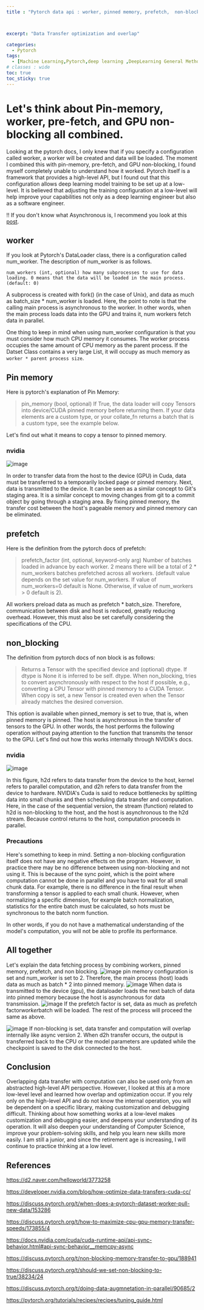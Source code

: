```yaml
---
title : "Pytorch data api : worker, pinned memory, prefetch,  non-blocking?? 이 것들이 다 설정되면 어떻게 작동할까요?"



excerpt: "Data Transfer optimization and overlap"

categories:
  - Pytorch
tags:
  - [Machine Learning,Pytorch,deep learning ,DeepLearning General Method]
# classes : wide
toc: true
toc_sticky: true
---
```

# Let's think about Pin-memory, worker, pre-fetch, and GPU non-blocking all combined.
Looking at the pytorch docs, I only knew that if you specify a configuration called worker, a worker will be created and data will be loaded. The moment I combined this with pin-memory, pre-fetch, and GPU non-blocking, I found myself completely unable to understand how it worked. Pytorch itself is a framework that provides a high-level API, but I found out that this configuration allows deep learning model training to be set up at a low-level. It is believed that adjusting the training configuration at a low-level will help improve your capabilities not only as a deep learning engineer but also as a software engineer.

!! If you don't know what Asynchronous is, I recommend you look at this [post]().
## worker
If you look at Pytorch's DataLoader class, there is a configuration called num_worker. The description of num_worker is as follows.
```
num_workers (int, optional) how many subprocesses to use for data loading. 0 means that the data will be loaded in the main process. (default: 0)
```

A subprocess is created with fork() (in the case of Unix), and data as much as batch_size * num_worker is loaded. Here, the point to note is that the calling main process is asynchronous to the worker. In other words, when the main process loads data into the GPU and trains it, num workers fetch data in parallel.

One thing to keep in mind when using num_worker configuration is that you must consider how much CPU memory it consumes. The worker process occupies the same amount of CPU memory as the parent process. If the Datset Class contains a very large List, it will occupy as much memory as `worker * parent process size`.

## Pin memory

Here is pytorch's explanation of Pin Memory:
>pin_memory (bool, optional) If True, the data loader will copy Tensors into device/CUDA pinned memory before returning them. If your data elements are a custom type, or your collate_fn returns a batch that is a custom type, see the example below.

Let's find out what it means to copy a tensor to pinned memory.

### nvidia

![image](https://onedrive.live.com/embed?resid=7E81BBCD99889380%217834&authkey=%21ALlP7XyB6BzlyAo&width=717&height=379)

In order to transfer data from the host to the device (GPU) in Cuda, data must be transferred to a temporarily locked page or pinned memory. Next, data is transmitted to the device. It can be seen as a similar concept to Git's staging area. It is a similar concept to moving changes from git to a commit object by going through a staging area.
By fixing pinned memory, the transfer cost between the host's pageable memory and pinned memory can be eliminated.

## prefetch
Here is the definition from the pytorch docs of prefetch:

>prefetch_factor (int, optional, keyword-only arg) Number of batches loaded in advance by each worker. 2 means there will be a total of 2 * num_workers batches prefetched across all workers. (default value depends on the set value for num_workers. If value of num_workers=0 default is None. Otherwise, if value of num_workers > 0 default is 2).

All workers preload data as much as prefetch * batch_size. Therefore, communication between disk and host is reduced, greatly reducing overhead. However, this must also be set carefully considering the specifications of the CPU.

## non_blocking
The definition from pytorch docs of non block is as follows:

> Returns a Tensor with the specified device and (optional) dtype. If dtype is None it is inferred to be self. dtype. When non_blocking, tries to convert asynchronously with respect to the host if possible, e.g., converting a CPU Tensor with pinned memory to a CUDA Tensor. When copy is set, a new Tensor is created even when the Tensor already matches the desired conversion.

This option is available when pinned_memory is set to true, that is, when pinned memory is pinned. The host is asynchronous in the transfer of tensors to the GPU. In other words, the host performs the following operation without paying attention to the function that transmits the tensor to the GPU. Let's find out how this works internally through NVIDIA's docs.


### nvidia
![image](https://onedrive.live.com/embed?resid=7E81BBCD99889380%217835&authkey=%21AK_rXcRO4cr-r1s&width=1139&height=727)

In this figure, h2d refers to data transfer from the device to the host, kernel refers to parallel computation, and d2h refers to data transfer from the device to hardware.
NVIDIA's Cuda is said to reduce bottlenecks by splitting data into small chunks and then scheduling data transfer and computation.
Here, in the case of the sequential version, the stream (function) related to h2d is non-blocking to the host, and the host is asynchronous to the h2d stream. Because control returns to the host, computation proceeds in parallel.

### Precautions

  Here's something to keep in mind. Setting a non-blocking configuration itself does not have any negative effects on the program. However, in practice there may be no difference between using non-blocking and not using it. This is because of the sync point, which is the point where computation cannot be done in parallel and you have to wait for all small chunk data. For example, there is no difference in the final result when transforming a tensor is applied to each small chunk. However, when normalizing a specific dimension, for example batch normalization, statistics for the entire batch must be calculated, so hots must be synchronous to the batch norm function.

  In other words, if you do not have a mathematical understanding of the model's computation, you will not be able to profile its performance.

## All together
Let's explain the data fetching process by combining workers, pinned memory, prefetch, and non blocking.
![image](https://onedrive.live.com/embed?resid=7E81BBCD99889380%217836&authkey=%21AO0XjU31chGSrI8&width=730&height=414)
pin memory configuration is set and num_worker is set to 2. Therefore, the main process (host) loads data as much as batch * 2 into pinned memory.
![image](https://onedrive.live.com/embed?resid=7E81BBCD99889380%217837&authkey=%21AKiwiniQwNuDN2o&width=696&height=463)
When data is transmitted to the device (gpu), the dataloader loads the next batch of data into pinned memory because the host is asynchronous for data transmission.
![image](https://onedrive.live.com/embed?resid=7E81BBCD99889380%217838&authkey=%21AE0hAnAwRJMia-4&width=750&height=451)
If the prefetch factor is set, data as much as prefetch factor*worker*batch will be loaded. The rest of the process will proceed the same as above.

![image](https://onedrive.live.com/embed?resid=7E81BBCD99889380%217839&authkey=%21AJHSTuTRWcQ3g2s&width=1091&height=622)
If non-blocking is set, data transfer and computation will overlap internally like async version 2. When d2h transfer occurs, the output is transferred back to the CPU or the model parameters are updated while the checkpoint is saved to the disk connected to the host.

## Conclusion

Overlapping data transfer with computation can also be used only from an abstracted high-level API perspective. However, I looked at this at a more low-level level and learned how overlap and optimization occur. If you rely only on the high-level API and do not know the internal operation, you will be dependent on a specific library, making customization and debugging difficult. Thinking about how something works at a low-level makes customization and debugging easier, and deepens your understanding of its operation. It will also deepen your understanding of Computer Science, improve your problem-solving skills, and help you learn new skills more easily. I am still a junior, and since the retirement age is increasing, I will continue to practice thinking at a low level.

## References

https://d2.naver.com/helloworld/3773258


https://developer.nvidia.com/blog/how-optimize-data-transfers-cuda-cc/

https://discuss.pytorch.org/t/when-does-a-pytorch-dataset-worker-pull-new-data/153286


https://discuss.pytorch.org/t/how-to-maximize-cpu-gpu-memory-transfer-speeds/173855/4


https://docs.nvidia.com/cuda/cuda-runtime-api/api-sync-behavior.html#api-sync-behavior__memcpy-async


https://discuss.pytorch.org/t/non-blocking-memory-transfer-to-gpu/188941


https://discuss.pytorch.org/t/should-we-set-non-blocking-to-true/38234/24


https://discuss.pytorch.org/t/doing-data-augmnetation-in-parallel/90685/2


https://pytorch.org/tutorials/recipes/recipes/tuning_guide.html